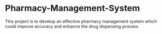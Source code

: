 # Pharmacy-Management-System
This project is to develop an effective pharmacy management system which could improve accuracy and enhance the drug dispensing process
